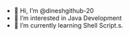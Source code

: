 - 👋 Hi, I’m @dineshgithub-20
- 👀 I’m interested in Java Development
- 🌱 I’m currently learning Shell Script.s.

<!---
dineshgithub-20/dineshgithub-20 is a ✨ special ✨ repository because its `README.md` (this file) appears on your GitHub profile.
You can click the Preview link to take a look at your changes.
--->
